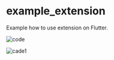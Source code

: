# example_extension
 Example how to use extension on Flutter.

![code](https://user-images.githubusercontent.com/62712813/145209194-149983ac-b4a1-4aa2-8c29-3c9bfd8b5616.png)

![cade1](https://user-images.githubusercontent.com/62712813/145209325-4b2d0ffe-1014-49f2-a660-7590c20c32c6.png)

